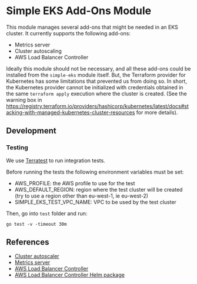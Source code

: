 # Simple EKS Add-Ons Module

This module manages several add-ons that might be needed in an EKS cluster. It currently supports the following add-ons:

- Metrics server
- Cluster autoscaling
- AWS Load Balancer Controller

Ideally this module should not be necessary, and all these add-ons could be installed from the `simple-eks` module itself. But, the Terraform provider for Kubernetes has some limitations that prevented us from doing so. In short, the Kubernetes provider cannot be initialized with credentials obtained in the same `terraform apply` execution where the cluster is created. (See the warning box in <https://registry.terraform.io/providers/hashicorp/kubernetes/latest/docs#stacking-with-managed-kubernetes-cluster-resources> for more details).

## Development

### Testing

We use [Terratest](https://github.com/gruntwork-io/terratest) to run integration tests.

Before running the tests the following environment variables must be set:

- AWS_PROFILE: the AWS profile to use for the test
- AWS_DEFAULT_REGION: region where the test cluster will be created (try to use a region other than eu-west-1, ie eu-west-2)
- SIMPLE_EKS_TEST_VPC_NAME: VPC to be used by the test cluster

Then, go into `test` folder and run:

```shell
go test -v -timeout 30m
```

## References

- [Cluster autoscaler](https://docs.aws.amazon.com/eks/latest/userguide/cluster-autoscaler.html)
- [Metrics server](https://docs.aws.amazon.com/eks/latest/userguide/metrics-server.html)
- [AWS Load Balancer Controller](https://kubernetes-sigs.github.io/aws-load-balancer-controller/latest/)
- [AWS Load Balancer Controller Helm package](https://github.com/aws/eks-charts/tree/master/stable/aws-load-balancer-controller)
